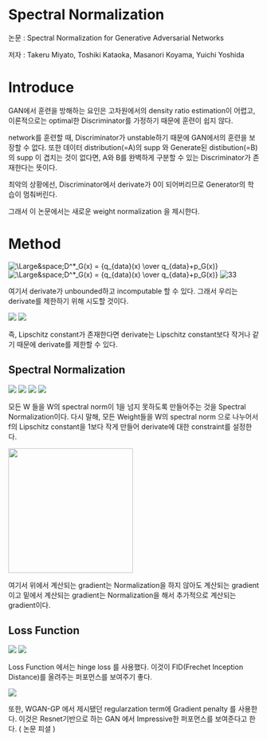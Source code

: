 # Spectral Normalization

논문 : Spectral Normalization for Generative Adversarial Networks

저자 : Takeru Miyato, Toshiki Kataoka, Masanori Koyama, Yuichi Yoshida

# Introduce

GAN에서 훈련을 방해하는 요인은 고차원에서의 density ratio estimation이 어렵고, 이론적으로는 optimal한 Discriminator를 가정하기 때문에 훈련이 쉽지 않다.

network를 훈련할 때, Discriminator가 unstable하기 때문에 GAN에서의 훈련을 보장할 수 없다. 또한
데이터 distribution(=A)의 supp 와 Generate된 distibution(=B)의 supp 이 겹치는 것이 없다면, 
A와 B를 완벽하게 구분할 수 있는 Discriminator가 존재한다는 뜻이다.

최악의 상황에선, Discriminator에서 derivate가 0이 되어버리므로 Generator의 학습이 멈춰버린다.

그래서 이 논문에서는 새로운 weight normalization 을 제시한다.

# Method


<img src="https://latex.codecogs.com/svg.latex?\;D^*_G(x)={q_{data}(x)\over{q_{data}+p_G(x)}}=sigmoid(f^*(x))" title = "\Large&space;D^*_G(x) = {q_{data}(x) \over q_{data}+p_G(x)}"/>
<img src="https://latex.codecogs.com/svg.latex?\;where,{f^*(x)}=\log{q_{data}}(x)-\log{p_G(x)}" title = "\Large&space;D^*_G(x) = {q_{data}(x) \over q_{data}+p_G(x)}"/>


<img src="https://latex.codecogs.com/svg.latex?\;\bigtriangledown_xf^*(x)={1\over{q_{data}(x)}}\bigtriangledown_xq_{data}(x)−{1\over{p_{G}(x)}}\bigtriangledown_xp_G(x)" title = "33" />

여기서 derivate가 unbounded하고 incomputable 할 수 있다. 그래서 우리는 derivate를 제한하기 위해 시도할 것이다.

<img src="https://latex.codecogs.com/svg.latex?\;\|f\|_{Lip}=\sup_{x}\sup_{h\neq{0}}{|f(x+h)-f(x)|\over|h|}=M">
<img src="https://latex.codecogs.com/svg.latex?\;\Rightarrow\,the\,smallest\,value\,M\,such\,that\,\frac{\|f(x)-f(x')\|}{\|x-x'\|}<M,for\,any\,x,x'">

즉, Lipschitz constant가 존재한다면 derivate는 Lipschitz constant보다 작거나 같기 때문에 derivate를 제한할 수 있다.

## Spectral Normalization


<img src="https://latex.codecogs.com/svg.latex?\;\|g\|_{Lip}=\sup_h\sigma(\nabla{g(h)}),\,\,where\,\sigma(A)\,is\,spectral\,norm\,of\,matrix\,A\,(L2\,matrix\,norm\,of\,A)">

<img src="https://latex.codecogs.com/svg.latex?\;\|f\|_{Lip}\le\|\bold{h}_L{\rightarrow}W^{L+1}\bold{h}_L\|_{Lip}\|a_L\|_{Lip}\|\bold{h}_{L-1}{\rightarrow}W^L\bold{h}_{L-1}\|_{Lip}\dots">
<img src="https://latex.codecogs.com/svg.latex?\;\|a_1\|_{Lip}\|\bold{h}_0{\rightarrow}W^1\bold{h}_0\|_{Lip}=\prod_{l=1}^{L+1}\|(\bold{h}_{l-1}{\rightarrow}W^l\bold{h}_l-1)\|_{Lip}=\prod_{l=1}^{L+1}\sigma(W^l).">
<img src="https://latex.codecogs.com/svg.latex?\;\bar{W}_{SN}(W):=W/\sigma(W)">

모든 W 들을 W의 spectral norm이 1을 넘지 못하도록 만들어주는 것을 Spectral Normalization이다. 
다시 말해, 모든 Weight들을 W의 spectral norm 으로 나누어서 f의 Lipschitz constant을 1보다 작게 만들어 derivate에 대한 constraint를 설정한다.

<img width="250" src="https://github.com/JeongJiHeon/Torch/blob/master/spectral normalization/image/1.png">

여기서 위에서 계산되는 gradient는 Normalization을 하지 않아도 계산되는 gradient이고
           밑에서 계산되는 gradient는 Normalization을 해서 추가적으로 계산되는 gradient이다.

## Loss Function

<img src="https://latex.codecogs.com/svg.latex?\;V_D(\hat{G},D)=\mathbb{E}_{x{\sim}q_{data}}[\min(0,-1+D(x))]+\mathbb{E}_{z{\sim}p(z)}[\min(0,-1-D(\hat{G}(z)))]">

<img src="https://latex.codecogs.com/svg.latex?\;V_G(G,\hat{D})=-\mathbb{E}_{z{\sim}p(z)}[\hat{D}(G(z))]">

Loss Function 에서는 hinge loss 를 사용했다. 이것이 FID(Frechet Inception Distance)를 올려주는 퍼포먼스를 보여주기 좋다.

<img src="https://latex.codecogs.com/svg.latex?\;-\lambda\mathbb{E}_{\hat{x}{\sim}p_{\hat{x}}}[(\|\bigtriangledown_{\hat{x}}D({\hat{x}})\|2-1)^2]">

또한, WGAN-GP 에서 제시됐던 regularzation term에 Gradient penalty 를 사용한다. 이것은 Resnet기반으로 하는 GAN 에서 Impressive한 퍼포먼스를 보여준다고 한다. ( 논문 피셜 )
